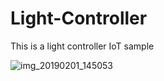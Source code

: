 # Light-Controller
This is a light controller IoT sample

![img_20190201_145053](https://user-images.githubusercontent.com/34624703/52121801-d7887800-25ee-11e9-965f-4052577ab485.jpg)
